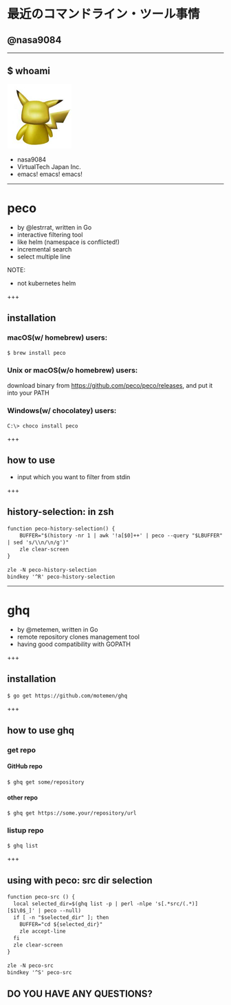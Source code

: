 # 最近のコマンドライン・ツール事情
## @nasa9084

---

## $ whoami

![](assets/pika.jpg)
* nasa9084
* VirtualTech Japan Inc.
* emacs! emacs! emacs!

---

# peco

* by @lestrrat, written in Go
* interactive filtering tool
* like helm (namespace is conflicted!)
* incremental search
* select multiple line

NOTE:
* not kubernetes helm

+++

## installation

### macOS(w/ homebrew) users:

`$ brew install peco`

### Unix or macOS(w/o homebrew) users:

download binary from https://github.com/peco/peco/releases,
and put it into your PATH

### Windows(w/ chocolatey) users:

`C:\> choco install peco`

+++

## how to use

* input which you want to filter from stdin


+++

## history-selection: in zsh

``` shell
function peco-history-selection() {
    BUFFER="$(history -nr 1 | awk '!a[$0]++' | peco --query "$LBUFFER" | sed 's/\\n/\n/g')"
    zle clear-screen
}

zle -N peco-history-selection
bindkey '^R' peco-history-selection
```

---

# ghq

* by @metemen, written in Go
* remote repository clones management tool
* having good compatibility with GOPATH

+++

## installation

`$ go get https://github.com/motemen/ghq`

+++

## how to use ghq

### get repo

#### GitHub repo

`$ ghq get some/repository`

#### other repo

`$ ghq get https://some.your/repository/url`

### listup repo

`$ ghq list`

+++

## using with peco: src dir selection

``` shell
function peco-src () {
  local selected_dir=$(ghq list -p | perl -nlpe 's[.*src/(.*)][$1\0$_]' | peco --null)
  if [ -n "$selected_dir" ]; then
    BUFFER="cd ${selected_dir}"
    zle accept-line
  fi
  zle clear-screen
}

zle -N peco-src
bindkey '^S' peco-src
```
## DO YOU HAVE ANY QUESTIONS?
